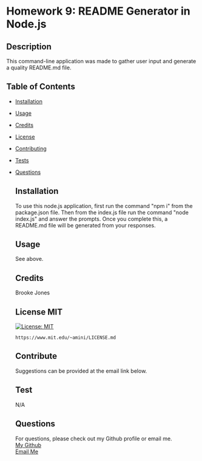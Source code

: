 # Homework 9: README Generator in Node.js
  ## Description  
  This command-line application was made to gather user input and generate a quality README.md file. 
  ## Table of Contents
- [Installation](#install)
- [Usage](#usage)
- [Credits](#credits)
- [License](#license)
- [Contributing](#contribute)
- [Tests](#test)
- [Questions](#questions)  

  ## Installation  
  To use this node.js application, first run the command "npm i" from the package.json file. Then from the index.js file run the command "node index.js" and answer the prompts. Once you complete this, a README.md file will be generated from your responses.  
  
  ## Usage  
  See above.  
  ## Credits  
  Brooke Jones  
    
    ## License MIT
    [![License: MIT](https://img.shields.io/badge/License-MIT-yellow.svg)](https://opensource.org/licenses/MIT)  
    
      https://www.mit.edu/~amini/LICENSE.md  
    
      
  ## Contribute  
  Suggestions can be provided at the email link below.  
  ## Test  
  N/A
  ## Questions  
  For questions, please check out my Github profile or email me.  
    [My Github](https://www.github.com/jones406)  
   [Email Me](mailto:brookejones406@gmail.com)  
